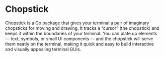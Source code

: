 # Chopstick

Chopstick is a Go package that gives your terminal a pair of imaginary chopsticks for moving and drawing. It tracks a “cursor” (the chopstick) and keeps it within the boundaries of your terminal. You can plate up elements — text, symbols, or small UI components — and the chopstick will serve them neatly on the terminal, making it quick and easy to build interactive and visually appealing terminal GUIs.